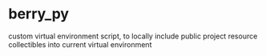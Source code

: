 # berry_py
custom virtual environment script, to locally include public project resource collectibles into current virtual environment
